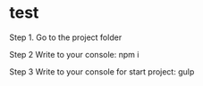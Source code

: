 # test


Step 1. 
Go to the project folder

Step 2
Write to your console:
npm i

Step 3
Write to your console for start project:
gulp
